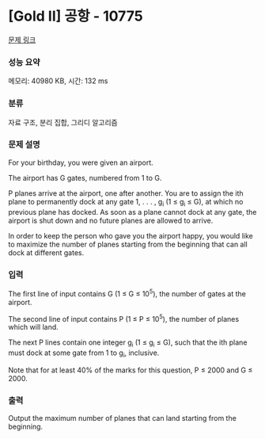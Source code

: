 # [Gold II] 공항 - 10775 

[문제 링크](https://www.acmicpc.net/problem/10775) 

### 성능 요약

메모리: 40980 KB, 시간: 132 ms

### 분류

자료 구조, 분리 집합, 그리디 알고리즘

### 문제 설명

<p>For your birthday, you were given an airport.</p>

<p>The airport has G gates, numbered from 1 to G.</p>

<p>P planes arrive at the airport, one after another. You are to assign the ith plane to permanently dock at any gate 1, . . . , g<sub>i</sub> (1 ≤ g<sub>i</sub> ≤ G), at which no previous plane has docked. As soon as a plane cannot dock at any gate, the airport is shut down and no future planes are allowed to arrive.</p>

<p>In order to keep the person who gave you the airport happy, you would like to maximize the number of planes starting from the beginning that can all dock at different gates.</p>

### 입력 

 <p>The first line of input contains G (1 ≤ G ≤ 10<sup>5</sup>), the number of gates at the airport.</p>

<p>The second line of input contains P (1 ≤ P ≤ 10<sup>5</sup>), the number of planes which will land.</p>

<p>The next P lines contain one integer g<sub>i</sub> (1 ≤ g<sub>i</sub> ≤ G), such that the ith plane must dock at some gate from 1 to g<sub>i</sub>, inclusive.</p>

<p>Note that for at least 40% of the marks for this question, P ≤ 2000 and G ≤ 2000.</p>

### 출력 

 <p>Output the maximum number of planes that can land starting from the beginning.</p>

